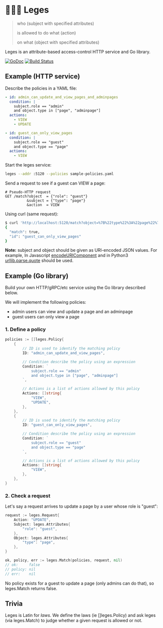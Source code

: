 # 👩🏻‍⚖️ Leges

> who (subject with specified attributes)
>
> is allowed to do what (action)
>
> on what (object with specified attributes)

Leges is an attribute-based access-control HTTP service and Go library.

[![GoDoc](https://godoc.org/github.com/siadat/leges?status.svg)](https://godoc.org/github.com/siadat/leges)
[![Build Status](https://travis-ci.org/siadat/leges.svg?branch=master)](https://travis-ci.org/siadat/leges)

## Example (HTTP service)

Describe the policies in a YAML file:

```yaml
- id: admin_can_update_and_view_pages_and_adminpages
  condition: |
    subject.role == "admin"
    and object.type in ["page", "adminpage"]
  actions:
    - VIEW
    - UPDATE

- id: guest_can_only_view_pages
  condition: |
    subject.role == "guest"
    and object.type == "page"
  actions:
    - VIEW
```

Start the leges service:

```bash
leges --addr :5120 --policies sample-policies.yaml
```


Send a request to see if a guest can VIEW a page:

```
# Pseudo-HTTP request
GET /match?object  = {"role": "guest"}
          &subject = {"type": "page"}
          &action  = VIEW
```

Using curl (same request):
```bash
$ curl 'http://localhost:5120/match?object=%7B%22type%22%3A%22page%22%7D&subject=%7B%22role%22%3A%22guest%22%7D&action=VIEW'
{
  "match": true,
  "id": "guest_can_only_view_pages"
}
```

**Note:** subject and object should be given as URI-encoded JSON values. For example, In Javascript 
[encodeURIComponent](https://developer.mozilla.org/en-US/docs/Web/JavaScript/Reference/Global_Objects/encodeURIComponent)
and in Python3 [urllib.parse.quote](https://docs.python.org/3/library/urllib.parse.html#urllib.parse.quote)
should be used.

## Example (Go library)

Build your own HTTP/gRPC/etc service using the Go library described below.

We will implement the following policies:

- admin users can view and update a page and an adminpage
- guest users can only view a page

### 1. Define a policy

```go
policies := []leges.Policy{
	{
		// ID is used to identify the matching policy
		ID: "admin_can_update_and_view_pages",

		// Condition describe the policy using an expression
		Condition: `
			subject.role == "admin"
			and object.type in ["page", "adminpage"]
		`,

		// Actions is a list of actions allowed by this policy
		Actions: []string{
			"VIEW",
			"UPDATE",
		},
	},
	{
		// ID is used to identify the matching policy
		ID: "guest_can_only_view_pages",

		// Condition describe the policy using an expression
		Condition: `
			subject.role == "guest"
			and object.type == "page"
		`,

		// Actions is a list of actions allowed by this policy
		Actions: []string{
			"VIEW",
		},
	},
}
```

### 2. Check a request

Let's say a request arrives to update a page by a user whose role is "guest":

```go
request := leges.Request{
	Action: "UPDATE",
	Subject: leges.Attributes{
		"role": "guest",
	},
	Object: leges.Attributes{
		"type": "page",
	},
}

ok, policy, err := leges.Match(policies, request, nil)
// ok:     false
// policy: nil
// err:    nil
```

No policy exists for a guest to update a page (only admins can do that), so leges.Match returns false.

## Trivia

Leges is Latin for *laws*. We define the laws (ie []leges.Policy)
and ask leges (via leges.Match) to judge whether a given request
is allowed or not.
